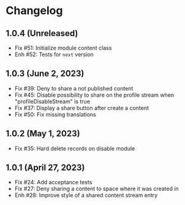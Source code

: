 Changelog
=========

1.0.4 (Unreleased)
--------------------
- Fix #51: Initialize module content class
- Enh #52: Tests for `next` version

1.0.3 (June 2, 2023)
--------------------
- Fix #39: Deny to share a not published content
- Fix #45: Disable possibility to share on the profile stream when "profileDisableStream" is true
- Fix #37: Display a share button after create a content
- Fix #50: Fix missing translations

1.0.2 (May 1, 2023)
-------------------
- Fix #35: Hard delete records on disable module

1.0.1 (April 27, 2023)
----------------------
- Fix #24: Add acceptance tests
- Fix #27: Deny sharing a content to space where it was created in
- Enh #28: Improve style of a shared content stream entry
